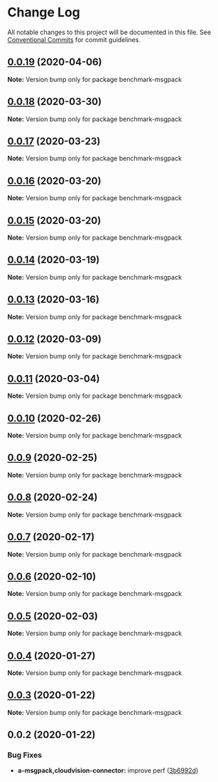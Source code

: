 # Change Log

All notable changes to this project will be documented in this file.
See [Conventional Commits](https://conventionalcommits.org) for commit guidelines.

## [0.0.19](http://gerrit.corp.arista.io:29418/web-components/compare/benchmark-msgpack@0.0.18...benchmark-msgpack@0.0.19) (2020-04-06)

**Note:** Version bump only for package benchmark-msgpack





## [0.0.18](http://gerrit.corp.arista.io:29418/web-components/compare/benchmark-msgpack@0.0.17...benchmark-msgpack@0.0.18) (2020-03-30)

**Note:** Version bump only for package benchmark-msgpack





## [0.0.17](http://gerrit.corp.arista.io:29418/web-components/compare/benchmark-msgpack@0.0.16...benchmark-msgpack@0.0.17) (2020-03-23)

**Note:** Version bump only for package benchmark-msgpack





## [0.0.16](http://gerrit.corp.arista.io:29418/web-components/compare/benchmark-msgpack@0.0.15...benchmark-msgpack@0.0.16) (2020-03-20)

**Note:** Version bump only for package benchmark-msgpack





## [0.0.15](http://gerrit.corp.arista.io:29418/web-components/compare/benchmark-msgpack@0.0.14...benchmark-msgpack@0.0.15) (2020-03-20)

**Note:** Version bump only for package benchmark-msgpack





## [0.0.14](http://gerrit.corp.arista.io:29418/web-components/compare/benchmark-msgpack@0.0.13...benchmark-msgpack@0.0.14) (2020-03-19)

**Note:** Version bump only for package benchmark-msgpack





## [0.0.13](http://gerrit.corp.arista.io:29418/web-components/compare/benchmark-msgpack@0.0.12...benchmark-msgpack@0.0.13) (2020-03-16)

**Note:** Version bump only for package benchmark-msgpack





## [0.0.12](http://gerrit.corp.arista.io:29418/web-components/compare/benchmark-msgpack@0.0.11...benchmark-msgpack@0.0.12) (2020-03-09)

**Note:** Version bump only for package benchmark-msgpack





## [0.0.11](http://gerrit.corp.arista.io:29418/web-components/compare/benchmark-msgpack@0.0.10...benchmark-msgpack@0.0.11) (2020-03-04)

**Note:** Version bump only for package benchmark-msgpack





## [0.0.10](http://gerrit.corp.arista.io:29418/web-components/compare/benchmark-msgpack@0.0.9...benchmark-msgpack@0.0.10) (2020-02-26)

**Note:** Version bump only for package benchmark-msgpack





## [0.0.9](http://gerrit.corp.arista.io:29418/web-components/compare/benchmark-msgpack@0.0.8...benchmark-msgpack@0.0.9) (2020-02-25)

**Note:** Version bump only for package benchmark-msgpack





## [0.0.8](http://gerrit.corp.arista.io:29418/web-components/compare/benchmark-msgpack@0.0.7...benchmark-msgpack@0.0.8) (2020-02-24)

**Note:** Version bump only for package benchmark-msgpack





## [0.0.7](http://gerrit.corp.arista.io:29418/web-components/compare/benchmark-msgpack@0.0.6...benchmark-msgpack@0.0.7) (2020-02-17)

**Note:** Version bump only for package benchmark-msgpack





## [0.0.6](http://gerrit.corp.arista.io:29418/web-components/compare/benchmark-msgpack@0.0.5...benchmark-msgpack@0.0.6) (2020-02-10)

**Note:** Version bump only for package benchmark-msgpack





## [0.0.5](http://gerrit.corp.arista.io:29418/web-components/compare/benchmark-msgpack@0.0.4...benchmark-msgpack@0.0.5) (2020-02-03)

**Note:** Version bump only for package benchmark-msgpack





## [0.0.4](http://gerrit.corp.arista.io:29418/web-components/compare/benchmark-msgpack@0.0.3...benchmark-msgpack@0.0.4) (2020-01-27)

**Note:** Version bump only for package benchmark-msgpack





## [0.0.3](http://gerrit.corp.arista.io:29418/web-components/compare/benchmark-msgpack@0.0.2...benchmark-msgpack@0.0.3) (2020-01-22)

**Note:** Version bump only for package benchmark-msgpack





## 0.0.2 (2020-01-22)


### Bug Fixes

* **a-msgpack,cloudvision-connector:** improve perf ([3b6992d](http://gerrit.corp.arista.io:29418/web-components/commits/3b6992d783463f8f4f000c3334ceb0693e793083))
